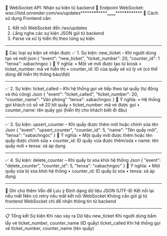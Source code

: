 📡 WebSocket API: Nhận sự kiện từ backend
🔌 Endpoint WebSocket:
wss://lstd.onrender.com/ws/updates**\*\*\*\***\*\***\*\*\*\***\_\_\_\_**\*\*\*\***\*\***\*\*\*\***
🔁 Cách sử dụng
Frontend cần:

1. Kết nối WebSocket đến /ws/updates
2. Lắng nghe các sự kiện JSON gửi từ backend
3. Parse và xử lý hiển thị theo từng sự kiện

---

📨 Các loại sự kiện sẽ nhận được
✅ 1. Sự kiện: new_ticket – Khi người dùng tạo vé mới
json
{
"event": "new_ticket",
"ticket_number": 20,
"counter_id": 1
"tenxa": xabachngoc
}
📌 Ý nghĩa:
• Một vé mới được tạo từ kiosk
• ticket_number: mã vé hiển thị
• counter_id: ID của quầy sẽ xử lý vé (có thể dùng để hiển thị thông báo/đợi)

---

✅ 2. Sự kiện: ticket_called – Khi hệ thống gọi vé tiếp theo tại quầy (tự động và thủ công)
Json
{
"event": "ticket_called",
"ticket_number": 20,
"counter_name": "Văn phòng"
"tenxa": xabachngoc
}
📌 Ý nghĩa:
• Hệ thống gọi khách có số vé 20 tới quầy
• ticket_number: mã vé được gọi
• counter_name: tên quầy gọi (hiển thị cho khách biết đi đâu)

---

✅ 3. Sự kiện: upsert_counter – Khi quầy được thêm mới hoặc chỉnh sửa tên
Json
{
"event": "upsert_counter",
"counter_id": 5,
"name": "Tên quầy mới",
"tenxa": "xabachngoc"
}
📌 Ý nghĩa:
• Một quầy mới được thêm hoặc tên quầy được chỉnh sửa
• counter_id: ID quầy vừa được thêm/sửa
• name: tên quầy mới
• tenxa: xã áp dụng

---

✅ 4. Sự kiện: delete_counter – Khi quầy bị xóa khỏi hệ thống
Json
{
"event": "delete_counter",
"counter_id": 5,
"tenxa": "xabachngoc"
}
📌 Ý nghĩa:
• Một quầy vừa bị xóa khỏi hệ thống
• counter_id: ID quầy bị xóa
• tenxa: xã áp dụng

---

📌 Ghi chú thêm
Vấn đề Lưu ý
Định dạng dữ liệu JSON (UTF-8)
Kết nối lại nếu mất Nên có retry nếu mất kết nối WebSocket
Không cần gửi gì từ frontend WebSocket chỉ để nhận thông tin từ backend

---

📋 Tổng kết
Sự kiện Khi nào xảy ra Dữ liệu
new_ticket Khi người dùng bấm lấy vé ticket_number, counter_name (ID quầy)
ticket_called Khi hệ thống gọi vé ticket_number, counter_name (tên quầy)
